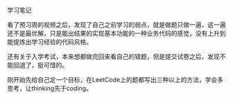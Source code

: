 学习笔记

看了预习周的视频之后，发现了自己之前学习的弱点，就是做题只做一遍，这一遍还不是最优解，只是能出结果的实现基本功能的一种业务代码的感觉，没有上升到能提炼出学习经验的代码风格。

还有关于入学考试，本来想都做完回来看自己的错题，但是提交试卷之后，发现不能回退了，挺可惜的。

刚开始先给自己定一个目标，在LeetCode上的题都写出三种以上的方法，学会多思考，让thinking先于coding。
